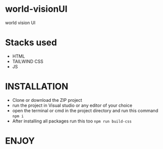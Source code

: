 # world-visionUI
world vision UI 

# Stacks used
- HTML
- TAILWIND CSS
- JS

# INSTALLATION

- Clone or download the ZIP project
- run the project in Visual studio or any editor of your choice
- open the terminal or cmd in the project directory and run this command ` npm i ` 
- After installing all packages run this too `npm run build-css`

# ENJOY
